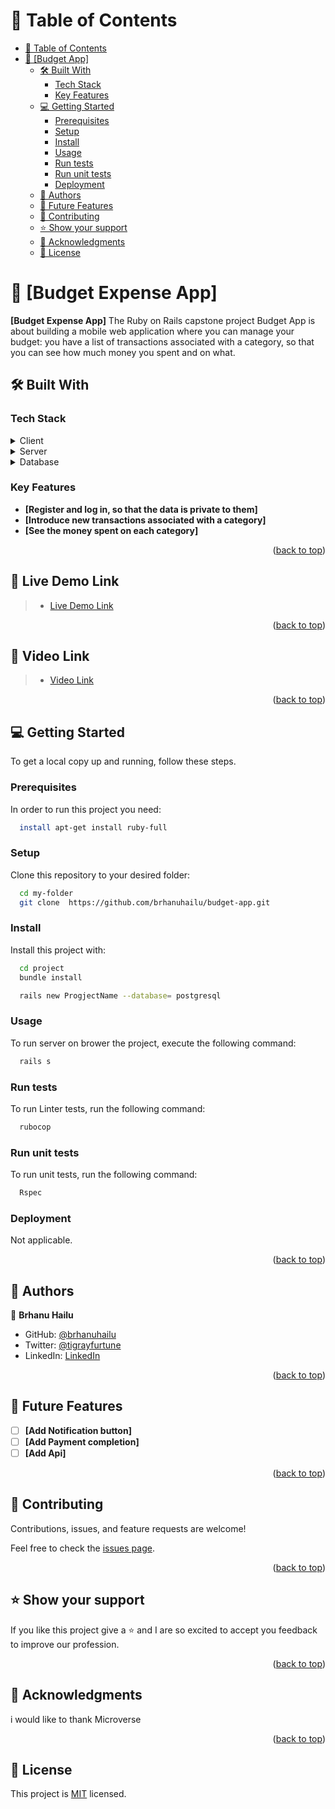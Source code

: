 <!-- TABLE OF CONTENTS -->

# 📗 Table of Contents

- [📗 Table of Contents](#-table-of-contents)
- [📖 \[Budget App\] ](#-Budget-app-)
  - [🛠 Built With ](#-built-with-)
    - [Tech Stack ](#tech-stack-)
    - [Key Features ](#key-features-)
  - [💻 Getting Started ](#-getting-started-)
    - [Prerequisites](#prerequisites)
    - [Setup](#setup)
    - [Install](#install)
    - [Usage](#usage)
    - [Run tests](#run-tests)
    - [Run unit tests](#run-unit-tests)
    - [Deployment](#deployment)
  - [👥 Authors ](#-authors-)
  - [🔭 Future Features ](#-future-features-)
  - [🤝 Contributing ](#-contributing-)
  - [⭐️ Show your support ](#️-show-your-support-)
  - [🙏 Acknowledgments ](#-acknowledgments-)
  - [📝 License ](#-license-)

<!-- PROJECT DESCRIPTION -->

# 📖 [Budget Expense App] <a name="about-project"></a>

**[Budget Expense App]** The Ruby on Rails capstone project Budget App is about building a mobile web application where you can manage your budget: you have a list of transactions associated with a category, so that you can see how much money you spent and on what.

## 🛠 Built With <a name="built-with"></a>

### Tech Stack <a name="tech-stack"></a>

<details>
  <summary>Client</summary>
  <ul>
    <li><a href="https://ruby.org/">Ruby</a></li>
  </ul>
</details>

<details>
  <summary>Server</summary>
  <ul>
    <li><a href="https://rubyonrails.org/">Ruby on rails</a></li>
  </ul>
</details>

<details>
<summary>Database</summary>
  <ul>
    <li><a href="https://www.postgresql.org/">PostgreSQL</a></li>
  </ul>
</details>

<!-- Features -->

### Key Features <a name="key-features"></a>

- **[Register and log in, so that the data is private to them]**
- **[Introduce new transactions associated with a category]**
- **[See the money spent on each category]**

<p align="right">(<a href="#readme-top">back to top</a>)</p>

<!-- Live Demo -->

## 🚀 Live Demo Link <a name="video-link"></a>

>  - [Live Demo Link]()

<p align="right">(<a href="#readme-top">back to top</a>)</p>
<!-- Video Link -->

## 🚀 Video Link <a name="video-link"></a>

>  - [Video Link]()


<p align="right">(<a href="#readme-top">back to top</a>)</p>

<!-- GETTING STARTED -->

## 💻 Getting Started <a name="getting-started"></a>

To get a local copy up and running, follow these steps.

### Prerequisites

In order to run this project you need:

```sh
  install apt-get install ruby-full
```

### Setup

Clone this repository to your desired folder:

```sh
  cd my-folder
  git clone  https://github.com/brhanuhailu/budget-app.git
```

### Install

Install this project with:

```sh
  cd project
  bundle install
```

```sh
  rails new ProgjectName --database= postgresql
```

### Usage

To run server on brower the project, execute the following command:

```sh
  rails s
```

### Run tests

To run Linter tests, run the following command:

```sh
  rubocop
```

### Run unit tests

To run unit tests, run the following command:

```sh
  Rspec
```

### Deployment

Not applicable.

<p align="right">(<a href="#readme-top">back to top</a>)</p>

<!-- AUTHORS -->

## 👥 Authors <a name="authors"></a>

👤 **Brhanu Hailu**

- GitHub: [@brhanuhailu](https://github.com/brhanuhailu)
- Twitter: [@tigrayfurtune](https://twitter.com/TigrayCountry)
- LinkedIn: [LinkedIn](https://www.linkedin.com/in/brhanu-hailu-85578a246/)

<p align="right">(<a href="#readme-top">back to top</a>)</p>

<!-- FUTURE FEATURES -->

## 🔭 Future Features <a name="future-features"></a>

- [ ] **[Add Notification button]**
- [ ] **[Add Payment completion]**
- [ ] **[Add Api]**

<p align="right">(<a href="#readme-top">back to top</a>)</p>

<!-- CONTRIBUTING -->

## 🤝 Contributing <a name="contributing"></a>

Contributions, issues, and feature requests are welcome!

Feel free to check the [issues page](https://github.com/brhanuhailu/budget-app/issues).

<p align="right">(<a href="#readme-top">back to top</a>)</p>

<!-- SUPPORT -->

## ⭐️ Show your support <a name="support"></a>

If you like this project give a ⭐️ and I are so excited to accept you feedback to improve our profession.

<p align="right">(<a href="#readme-top">back to top</a>)</p>

<!-- ACKNOWLEDGEMENTS -->

## 🙏 Acknowledgments <a name="acknowledgements"></a>

i would like to thank Microverse

<p align="right">(<a href="#readme-top">back to top</a>)</p>

<!-- LICENSE -->

## 📝 License <a name="license"></a>

This project is [MIT](https://github.com/brhanuhailu/budget-app/blob/dev/LICENSE) licensed.

